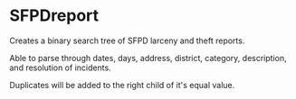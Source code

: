 # SFPDreport

Creates a binary search tree of SFPD larceny and theft reports.

Able to parse through dates, days, address, district, category, description, and resolution of incidents.

Duplicates will be added to the right child of it's equal value.

